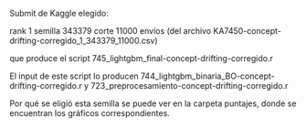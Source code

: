 Submit de Kaggle elegido:

rank 1 semilla 343379 corte 11000 envíos
(del archivo KA7450-concept-drifting-corregido_1_343379_11000.csv)


que produce el script 745_lightgbm_final-concept-drifting-corregido.r

El input de este script lo producen 744_lightgbm_binaria_BO-concept-drifting-corregido.r y 723_preprocesamiento-concept-drifting-corregido.r

Por qué se eligió esta semilla se puede ver en la carpeta puntajes, donde se encuentran los gráficos correspondientes.
